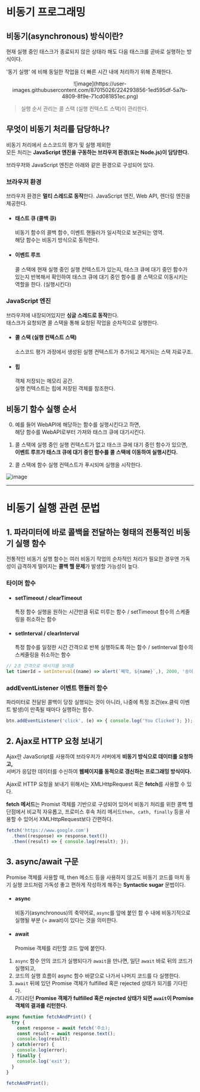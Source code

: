 # 비동기 프로그래밍

## 비동기(asynchronous) 방식이란?

현재 실행 중인 태스크가 종료되지 않은 상태라 해도 다음 태스크를 곧바로 실행하는 방식이다.

'동기 실행' 에 비해 동일한 작업을 더 빠른 시간 내에 처리하기 위해 존재한다.

<div align="center">
  ![image](https://user-images.githubusercontent.com/87015026/224293856-1ed595df-5a7b-4809-8f9e-71cd081851ec.png)
</div>

> 실행 순서 관리는 콜 스택 (실행 컨텍스트 스택)이 관리한다.

## 무엇이 비동기 처리를 담당하나?

비동기 처리에서 소스코드의 평가 및 실행 제외한  
모든 처리는 **JavaScript 엔진을 구동하는 브라우저 환경(또는 Node.js)이 담당한다.**

브라우저와 JavaScript 엔진은 아래와 같은 환경으로 구성되어 있다.

### 브라우저 환경

브라우저 환경은 **멀티 스레드로 동작**한다. JavaScript 엔진, Web API, 렌더링 엔진을 제공한다.

- #### 태스트 큐 (콜백 큐)

  비동기 함수의 콜백 함수, 이벤트 핸들러가 일시적으로 보관되는 영역.  
  해당 함수는 비동기 방식으로 동작한다.

- #### 이벤트 루프
  콜 스택에 현재 실행 중인 실행 컨텍스트가 있는지, 태스크 큐에 대기 중인 함수가 있는지 반복해서 확인하여 태스크 큐에 대기 중인 함수를 콜 스택으로 이동시키는 역할을 한다. (실행시킨다)

### JavaScript 엔진

브라우저에 내장되어있지만 **싱글 스레드로 동작**한다.  
태스크가 요청되면 콜 스택을 통해 요청된 작업을 순차적으로 실행한다.

- #### 콜 스택 (실행 컨텍스트 스택)

  소스코드 평가 과정에서 생성된 실행 컨텍스트가 추가되고 제거되는 스택 자료구조.

- #### 힙
  객체 저장되는 메모리 공간.  
  실행 컨텍스트는 힙에 저장된 객체를 참조한다.

## 비동기 함수 실행 순서

0. 예를 들어 WebAPI에 해당하는 함수를 실행시킨다고 하면,  
   해당 함수를 WebAPI로부터 가져와 태스크 큐에 대기시킨다.

1. 콜 스택에 실행 중인 실행 컨텍스트가 없고 태스크 큐에 대기 중인 함수가 있으면,  
   **이벤트 루프가 태스크 큐에 대기 중인 함수를 콜 스택에 이동하여 실행시킨다.**

2. 콜 스택에 함수 실행 컨텍스트가 푸시되며 실행을 시작한다.

![image](https://user-images.githubusercontent.com/87015026/224307993-a01dd608-1bd6-4f86-a09d-f7a02116514b.png)

---

# 비동기 실행 관련 문법

## 1. 파라미터에 바로 콜백을 전달하는 형태의 전통적인 비동기 실행 함수

전통적인 비동기 실행 함수는 여러 비동기 작업의 순차적인 처리가 필요한 경우엔 가독성이 급격하게 떨어지는 **콜백 헬 문제**가 발생할 가능성이 높다.

### 타이머 함수

- #### setTimeout / clearTimeout

  특정 함수 실행을 원하는 시간만큼 뒤로 미루는 함수 / setTimeout 함수의 스케줄링을 취소하는 함수

- #### setInterval / clearInterval

  특정 함수를 일정한 시간 간격으로 반복 실행하도록 하는 함수 / setInterval 함수의 스케줄링을 취소하는 함수

```JavaScript
// 2초 간격으로 메시지를 보여줌
let timerId = setInterval((name) => alert(`째깍, ${name}`,), 2000, '송이');
```

### addEventListener 이벤트 핸들러 함수

파라미터로 전달된 콜백이 당장 실행되는 것이 아니라, 나중에 특정 조건(ex.클릭 이벤트 발생)이 만족될 때마다 실행하는 함수.

```JavaScript
btn.addEventListener('click', (e) => { console.log('You Clicked'); });
```

## 2. Ajax로 HTTP 요청 보내기

Ajax란 JavaScript를 사용하여 브라우저가 서버에게 **비동기 방식으로 데이터를 요청하고,**  
서버가 응답한 데이터를 수신하여 **웹페이지를 동적으로 갱신하는 프로그래밍 방식이다.**

Ajax로 HTTP 요청을 보내기 위해서는 XMLHttpRequest 혹은 **fetch**를 사용할 수 있다.

**fetch 메서드**는 Promist 객체를 기반으로 구성되어 있어서 비동기 처리를 위한 콜백 헬 단점에서 비교적 자유롭고, 프로미스 후속 처리 메서드`then, cath, finally` 등을 사용할 수 있어서 XMLHttpRequest보다 간편하다.

```JavaScript
fetch('https://www.google.com')
  .then((response) => response.text())
  .then((result) => { console.log(result); });
```

## 3. async/await 구문

Promise 객체를 사용할 때, then 메소드 등을 사용하지 않고도 비동기 코드를 마치 동기 실행 코드처럼 가독성 좋고 편하게 작성하게 해주는 **Syntactic sugar** 문법이다.

- #### async

  비동기(asynchronous)의 축약어로, `async`를 앞에 붙인 함 수 내에 비동기적으로 실행될 부분 (= await)이 있다는 것을 의미한다.

- #### await

  Promise 객체를 리턴할 코드 앞에 붙인다.

1. `async` 함수 안의 코드가 실행되다가 `await`을 만나면, 일단 `await` 바로 뒤의 코드가 실행되고,
2. 코드의 실행 흐름이 async 함수 바깥으로 나가서 나머지 코드를 다 실행한다.
3. `await` 뒤에 있던 Promise 객체가 fulfilled 혹은 rejected 상태가 되기를 기다린다.
4. 기다리던 **Promise 객체가 fulfilled 혹은 rejected 상태가 되면 `await`이 Promise 객체의 결과를 리턴한다.**

```JavaScript
async function fetchAndPrint() {
  try {
    const response = await fetch('주소);
    const result = await response.text();
    console.log(result);
  } catch(error) {
    console.log(error);
  } finally {
    console.log('exit');
  }
}

fetchAndPrint();
```
